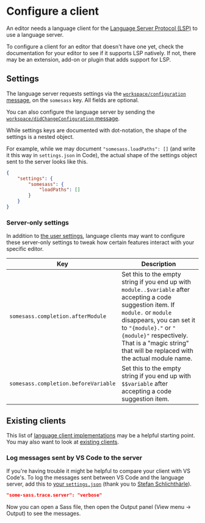 # Configure a client

An editor needs a language client for the [Language Server Protocol (LSP)][lsp] to use a language server.

To configure a client for an editor that doesn't have one yet, check the documentation for your editor to see if it supports LSP natively. If not, there may be an extension, add-on or plugin that adds support for LSP.

## Settings

The language server requests settings via the [`workspace/configuration` message](https://microsoft.github.io/language-server-protocol/specifications/lsp/3.17/specification/#workspace_configuration), on the `somesass` key. All fields are optional.

You can also configure the language server by sending the [`workspace/didChangeConfiguration` message](https://microsoft.github.io/language-server-protocol/specifications/lsp/3.17/specification/#workspace_didChangeConfiguration).

While settings keys are documented with dot-notation, the shape of the settings is a nested object.

For example, while we may document `"somesass.loadPaths": []` (and write it this way in `settings.json` in Code), the actual shape of the settings object sent to the server looks like this.

```json
{
	"settings": {
		"somesass": {
			"loadPaths": []
		}
	}
}
```

### Server-only settings

In addition to [the user settings](../user-guide/settings.md), language clients may want to configure these server-only settings to tweak how certain features interact with your specific editor.

| Key                                  | Description                                                                                                                                                                                                                                                                                |
| ------------------------------------ | ------------------------------------------------------------------------------------------------------------------------------------------------------------------------------------------------------------------------------------------------------------------------------------------ |
| `somesass.completion.afterModule`    | Set this to the empty string if you end up with `module..$variable` after accepting a code suggestion item. If `module.` or `module` disappears, you can set it to `"{module}."` or `"{module}"` respectively. That is a "magic string" that will be replaced with the actual module name. |
| `somesass.completion.beforeVariable` | Set this to the empty string if you end up with `$$variable` after accepting a code suggestion item.                                                                                                                                                                                       |

## Existing clients

This list of [language client implementations][languageclients] may be a helpful starting point. You may also want to look at [existing clients](./existing-clients.md).

### Log messages sent by VS Code to the server

If you're having trouble it might be helpful to compare your client with VS Code's. To log the messages sent between VS Code and the language server, add this to [your `settings.json`](https://code.visualstudio.com/docs/getstarted/settings#_settingsjson) (thank you to [Stefan Schlichthärle](https://www.sscit.de/2021/04/15/trace-lsp-in-vscode.html)).

```json
"some-sass.trace.server": "verbose"
```

Now you can open a Sass file, then open the Output panel (View menu -> Output) to see the messages.

[lsp]: https://microsoft.github.io/language-server-protocol/
[languageclients]: https://microsoft.github.io/language-server-protocol/implementors/tools/
